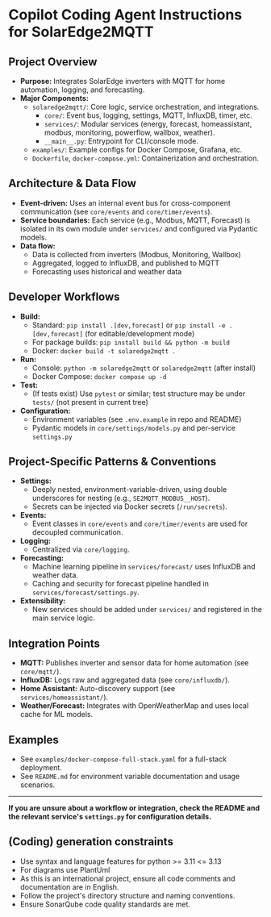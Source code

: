 # Copilot Coding Agent Instructions for SolarEdge2MQTT

## Project Overview
- **Purpose:** Integrates SolarEdge inverters with MQTT for home automation, logging, and forecasting.
- **Major Components:**
  - `solaredge2mqtt/`: Core logic, service orchestration, and integrations.
    - `core/`: Event bus, logging, settings, MQTT, InfluxDB, timer, etc.
    - `services/`: Modular services (energy, forecast, homeassistant, modbus, monitoring, powerflow, wallbox, weather).
    - `__main__.py`: Entrypoint for CLI/console mode.
  - `examples/`: Example configs for Docker Compose, Grafana, etc.
  - `Dockerfile`, `docker-compose.yml`: Containerization and orchestration.

## Architecture & Data Flow
- **Event-driven:** Uses an internal event bus for cross-component communication (see `core/events` and `core/timer/events`).
- **Service boundaries:** Each service (e.g., Modbus, MQTT, Forecast) is isolated in its own module under `services/` and configured via Pydantic models.
- **Data flow:**
  - Data is collected from inverters (Modbus, Monitoring, Wallbox)
  - Aggregated, logged to InfluxDB, and published to MQTT
  - Forecasting uses historical and weather data

## Developer Workflows
- **Build:**
  - Standard: `pip install .[dev,forecast]` or `pip install -e .[dev,forecast]` (for editable/development mode)
  - For package builds: `pip install build && python -m build`
  - Docker: `docker build -t solaredge2mqtt .`
- **Run:**
  - Console: `python -m solaredge2mqtt` or `solaredge2mqtt` (after install)
  - Docker Compose: `docker compose up -d`
- **Test:**
  - (If tests exist) Use `pytest` or similar; test structure may be under `tests/` (not present in current tree)
- **Configuration:**
  - Environment variables (see `.env.example` in repo and README)
  - Pydantic models in `core/settings/models.py` and per-service `settings.py`

## Project-Specific Patterns & Conventions
- **Settings:**
  - Deeply nested, environment-variable-driven, using double underscores for nesting (e.g., `SE2MQTT_MODBUS__HOST`).
  - Secrets can be injected via Docker secrets (`/run/secrets`).
- **Events:**
  - Event classes in `core/events` and `core/timer/events` are used for decoupled communication.
- **Logging:**
  - Centralized via `core/logging`.
- **Forecasting:**
  - Machine learning pipeline in `services/forecast/` uses InfluxDB and weather data.
  - Caching and security for forecast pipeline handled in `services/forecast/settings.py`.
- **Extensibility:**
  - New services should be added under `services/` and registered in the main service logic.

## Integration Points
- **MQTT:** Publishes inverter and sensor data for home automation (see `core/mqtt/`).
- **InfluxDB:** Logs raw and aggregated data (see `core/influxdb/`).
- **Home Assistant:** Auto-discovery support (see `services/homeassistant/`).
- **Weather/Forecast:** Integrates with OpenWeatherMap and uses local cache for ML models.

## Examples
- See `examples/docker-compose-full-stack.yaml` for a full-stack deployment.
- See `README.md` for environment variable documentation and usage scenarios.

---

**If you are unsure about a workflow or integration, check the README and the relevant service's `settings.py` for configuration details.**

## (Coding) generation constraints
- Use syntax and language features for python >= 3.11 <= 3.13
- For diagrams use PlantUml
- As this is an international project, ensure all code comments and documentation are in English.
- Follow the project's directory structure and naming conventions.
- Ensure SonarQube code quality standards are met.